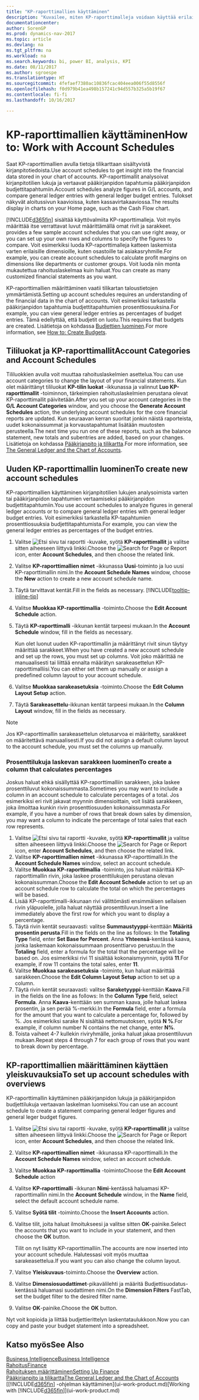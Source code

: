 ```yaml
---
title: "KP-raporttimallien käyttäminen"
description: "Kuvailee, miten KP-raporttimalleja voidaan käyttää erilaisten näkymien ja raporttien luomiseen taloushallinnon suorituskykytietojen analysointia varten."
documentationcenter: 
author: SorenGP
ms.prod: dynamics-nav-2017
ms.topic: article
ms.devlang: na
ms.tgt_pltfrm: na
ms.workload: na
ms.search.keywords: bi, power BI, analysis, KPI
ms.date: 08/11/2017
ms.author: sgroespe
ms.translationtype: HT
ms.sourcegitcommit: 4fefaef7380ac10836fcac404eea006f55d8556f
ms.openlocfilehash: f0d979b41ea498b157241c94d557b325a5b19f67
ms.contentlocale: fi-fi
ms.lasthandoff: 10/16/2017

---
```

# <a name="how-to-work-with-account-schedules"></a><span data-ttu-id="8eb40-103">KP-raporttimallien käyttäminen</span><span class="sxs-lookup"><span data-stu-id="8eb40-103">How to: Work with Account Schedules</span></span>
<span data-ttu-id="8eb40-104">Saat KP-raporttimallien avulla tietoja tilikarttaan sisältyvistä kirjanpitotiedoista.</span><span class="sxs-lookup"><span data-stu-id="8eb40-104">Use account schedules to get insight into the financial data stored in your chart of accounts.</span></span> <span data-ttu-id="8eb40-105">KP-raporttimallit analysoivat kirjanpitotilien lukuja ja vertaavat pääkirjanpidon tapahtumia pääkirjanpidon budjettitapahtumiin.</span><span class="sxs-lookup"><span data-stu-id="8eb40-105">Account schedules analyze figures in G/L accounts, and compare general ledger entries with general ledger budget entries.</span></span> <span data-ttu-id="8eb40-106">Tulokset näkyvät aloitussivun kaavioissa, kuten kassavirtakaaviossa.</span><span class="sxs-lookup"><span data-stu-id="8eb40-106">The results display in charts on your Home page, such as the Cash Flow chart.</span></span>  

[!INCLUDE[d365fin](includes/d365fin_md.md)]<span data-ttu-id="8eb40-107"> sisältää käyttövalmiita KP-raporttimalleja. Voit myös määrittää itse verrattavat luvut määrittämällä omat rivit ja sarakkeet.</span><span class="sxs-lookup"><span data-stu-id="8eb40-107"> provides a few sample account schedules that you can use right away, or you can set up your own rows and columns to specify the figures to compare.</span></span> <span data-ttu-id="8eb40-108">Voit esimerkiksi luoda KP-raporttimalleja katteen laskemista varten erilaisille dimensioille, kuten osastoille tai asiakasryhmille.</span><span class="sxs-lookup"><span data-stu-id="8eb40-108">For example, you can create account schedules to calculate profit margins on dimensions like departments or customer groups.</span></span> <span data-ttu-id="8eb40-109">Voit luoda niin monta mukautettua rahoituslaskelmaa kuin haluat.</span><span class="sxs-lookup"><span data-stu-id="8eb40-109">You can create as many customized financial statements as you want.</span></span>  

<span data-ttu-id="8eb40-110">KP-raporttimallien määrittäminen vaatii tilikartan taloustietojen ymmärtämistä.</span><span class="sxs-lookup"><span data-stu-id="8eb40-110">Setting up account schedules requires an understanding of the financial data in the chart of accounts.</span></span> <span data-ttu-id="8eb40-111">Voit esimerkiksi tarkastella pääkirjanpidon tapahtumia budjettitapahtumien prosenttiosuuksina.</span><span class="sxs-lookup"><span data-stu-id="8eb40-111">For example, you can view general ledger entries as percentages of budget entries.</span></span> <span data-ttu-id="8eb40-112">Tämä edellyttää, että budjetit on luotu.</span><span class="sxs-lookup"><span data-stu-id="8eb40-112">This requires that budgets are created.</span></span> <span data-ttu-id="8eb40-113">Lisätietoja on kohdassa [Budjettien luominen](finance-how-create-budgets.md).</span><span class="sxs-lookup"><span data-stu-id="8eb40-113">For more information, see [How to: Create Budgets](finance-how-create-budgets.md).</span></span>

## <a name="account-categories-and-account-schedules"></a><span data-ttu-id="8eb40-114">Tililuokat ja KP-raporttimallit</span><span class="sxs-lookup"><span data-stu-id="8eb40-114">Account Categories and Account Schedules</span></span>
<span data-ttu-id="8eb40-115">Tililuokkien avulla voit muuttaa rahoituslaskelmien asettelua.</span><span class="sxs-lookup"><span data-stu-id="8eb40-115">You can use account categories to change the layout of your financial statements.</span></span> <span data-ttu-id="8eb40-116">Kun olet määrittänyt tililuokat **KP-tilin luokat** -ikkunassa ja valinnut **Luo KP-raporttimallit** -toiminnon, tärkeimpien rahoituslaskelmien perustana olevat KP-raporttimallit päivitetään.</span><span class="sxs-lookup"><span data-stu-id="8eb40-116">After you set up your account categories in the **G/L Account Categories** window, and you choose the **Generate Account Schedules** action, the underlying account schedules for the core financial reports are updated.</span></span> <span data-ttu-id="8eb40-117">Kun seuraavan kerran suoritat jonkin näistä raporteista, uudet kokonaissummat ja korvaustapahtumat lisätään muutosten perusteella.</span><span class="sxs-lookup"><span data-stu-id="8eb40-117">The next time you run one of these reports, such as the balance statement, new totals and subentries are added, based on your changes.</span></span> <span data-ttu-id="8eb40-118">Lisätietoja on kohdassa [Pääkirjanpito ja tilikartta](finance-general-ledger.md).</span><span class="sxs-lookup"><span data-stu-id="8eb40-118">For more information, see [The General Ledger and the Chart of Accounts](finance-general-ledger.md).</span></span>  

## <a name="to-create-new-account-schedules"></a><span data-ttu-id="8eb40-119">Uuden KP-raporttimallin luominen</span><span class="sxs-lookup"><span data-stu-id="8eb40-119">To create new account schedules</span></span>  
 <span data-ttu-id="8eb40-120">KP-raporttimallien käyttäminen kirjanpitotilien lukujen analysoimista varten tai pääkirjanpidon tapahtumien vertaamiseksi pääkirjanpidon budjettitapahtumiin.</span><span class="sxs-lookup"><span data-stu-id="8eb40-120">You use account schedules to analyze figures in general ledger accounts or to compare general ledger entries with general ledger budget entries.</span></span> <span data-ttu-id="8eb40-121">Voit esimerkiksi tarkastella KP-tapahtumien prosenttiosuuksia budjettitapahtumista.</span><span class="sxs-lookup"><span data-stu-id="8eb40-121">For example, you can view the general ledger entries as percentages of the budget entries.</span></span>

1. <span data-ttu-id="8eb40-122">Valitse ![Etsi sivu tai raportti](media/ui-search/search_small.png "Etsi sivu tai raportti -kuvake") -kuvake, syötä **KP-raporttimallit** ja valitse sitten aiheeseen liittyvä linkki.</span><span class="sxs-lookup"><span data-stu-id="8eb40-122">Choose the ![Search for Page or Report](media/ui-search/search_small.png "Search for Page or Report icon") icon, enter **Account Schedules**, and then choose the related link.</span></span>  
2. <span data-ttu-id="8eb40-123">Valitse **KP-raporttimallien nimet** -ikkunassa **Uusi**-toiminto ja luo uusi KP-raporttimallin nimi.</span><span class="sxs-lookup"><span data-stu-id="8eb40-123">In the **Account Schedule Names** window, choose the **New** action to create a new account schedule name.</span></span>
3. <span data-ttu-id="8eb40-124">Täytä tarvittavat kentät.</span><span class="sxs-lookup"><span data-stu-id="8eb40-124">Fill in the fields as necessary.</span></span> [!INCLUDE[tooltip-inline-tip](includes/tooltip-inline-tip_md.md)]
4. <span data-ttu-id="8eb40-125">Valitse **Muokkaa KP-raporttimallia** -toiminto.</span><span class="sxs-lookup"><span data-stu-id="8eb40-125">Choose the **Edit Account Schedule** action.</span></span>
5. <span data-ttu-id="8eb40-126">Täytä **KP-raporttimalli** -ikkunan kentät tarpeesi mukaan.</span><span class="sxs-lookup"><span data-stu-id="8eb40-126">In the **Account Schedule** window, fill in the fields as necessary.</span></span>  

    <span data-ttu-id="8eb40-127">Kun olet luonut uuden KP-raporttimallin ja määrittänyt rivit sinun täytyy määrittää sarakkeet.</span><span class="sxs-lookup"><span data-stu-id="8eb40-127">When you have created a new account schedule and set up the rows, you must set up columns.</span></span> <span data-ttu-id="8eb40-128">Voit joko määrittää ne manuaalisesti tai liittää ennalta määrätyn sarakeasettelun KP-raporttimalliisi.</span><span class="sxs-lookup"><span data-stu-id="8eb40-128">You can either set them up manually or assign a predefined column layout to your account schedule.</span></span>
6. <span data-ttu-id="8eb40-129">Valitse **Muokkaa sarakeasetuksia** -toiminto.</span><span class="sxs-lookup"><span data-stu-id="8eb40-129">Choose the **Edit Column Layout Setup** action.</span></span>
7. <span data-ttu-id="8eb40-130">Täytä **Sarakeasettelu**-ikkunan kentät tarpeesi mukaan.</span><span class="sxs-lookup"><span data-stu-id="8eb40-130">In the **Column Layout** window, fill in the fields as necessary.</span></span>

> [!NOTE]  
>   <span data-ttu-id="8eb40-131">Jos KP-raporttimallin sarakeasettelun oletusarvoa ei määritetty, sarakkeet on määritettävä manuaalisesti.</span><span class="sxs-lookup"><span data-stu-id="8eb40-131">If you did not assign a default column layout to the account schedule, you must set the columns up manually.</span></span>   

### <a name="to-create-a-column-that-calculates-percentages"></a><span data-ttu-id="8eb40-132">Prosenttilukuja laskevan sarakkeen luominen</span><span class="sxs-lookup"><span data-stu-id="8eb40-132">To create a column that calculates percentages</span></span>  
<span data-ttu-id="8eb40-133">Joskus haluat ehkä sisällyttää KP-raporttimalliin sarakkeen, joka laskee prosenttiluvut kokonaissummasta.</span><span class="sxs-lookup"><span data-stu-id="8eb40-133">Sometimes you may want to include a column in an account schedule to calculate percentages of a total.</span></span> <span data-ttu-id="8eb40-134">Jos esimerkiksi eri rivit jakavat myynnin dimensioittain, voit lisätä sarakkeen, joka ilmoittaa kunkin rivin prosenttiosuuden kokonaissummasta.</span><span class="sxs-lookup"><span data-stu-id="8eb40-134">For example, if you have a number of rows that break down sales by dimension, you may want a column to indicate the percentage of total sales that each row represents.</span></span>

1. <span data-ttu-id="8eb40-135">Valitse ![Etsi sivu tai raportti](media/ui-search/search_small.png "Etsi sivu tai raportti -kuvake") -kuvake, syötä **KP-raporttimallit** ja valitse sitten aiheeseen liittyvä linkki.</span><span class="sxs-lookup"><span data-stu-id="8eb40-135">Choose the ![Search for Page or Report](media/ui-search/search_small.png "Search for Page or Report icon") icon, enter **Account Schedules**, and then choose the related link.</span></span>
2. <span data-ttu-id="8eb40-136">Valitse **KP-raporttimallien nimet** -ikkunassa KP-raporttimalli.</span><span class="sxs-lookup"><span data-stu-id="8eb40-136">In the **Account Schedule Names** window, select an account schedule.</span></span>  
3. <span data-ttu-id="8eb40-137">Valitse **Muokkaa KP-raporttimallia** -toiminto, jos haluat määrittää KP-raporttimallin rivin, joka laskee prosenttilukujen perustana olevan kokonaissumman.</span><span class="sxs-lookup"><span data-stu-id="8eb40-137">Choose the **Edit Account Schedule** action to set up an account schedule row to calculate the total on which the percentages will be based.</span></span>  
4. <span data-ttu-id="8eb40-138">Lisää KP-raporttimalli-ikkunaan rivi välittömästi ensimmäisen sellaisen rivin yläpuolelle, jolla haluat näyttää prosenttiluvun.</span><span class="sxs-lookup"><span data-stu-id="8eb40-138">Insert a line immediately above the first row for which you want to display a percentage.</span></span>  
5. <span data-ttu-id="8eb40-139">Täytä rivin kentät seuraavasti: valitse **Summaustyyppi**-kenttään **Määritä prosentin perusta**.</span><span class="sxs-lookup"><span data-stu-id="8eb40-139">Fill in the fields on the line as follows: In the **Totaling Type** field, enter **Set Base for Percent**.</span></span> <span data-ttu-id="8eb40-140">Anna **Yhteensä**-kentässä kaava, jonka laskemaan kokonaissummaan prosenttiarvo perustuu.</span><span class="sxs-lookup"><span data-stu-id="8eb40-140">In the **Totaling** field, enter a formula for the total that the percentage will be based on.</span></span> <span data-ttu-id="8eb40-141">Jos esimerkiksi rivi 11 sisältää kokonaismyynnin, syötä **11**.</span><span class="sxs-lookup"><span data-stu-id="8eb40-141">For example, if row 11 contains the total sales, enter **11**.</span></span>  
6. <span data-ttu-id="8eb40-142">Valitse **Muokkaa sarakeasetuksia** -toiminto, kun haluat määrittää sarakkeen.</span><span class="sxs-lookup"><span data-stu-id="8eb40-142">Choose the **Edit Column Layout Setup** action to set up a column.</span></span>  
7. <span data-ttu-id="8eb40-143">Täytä rivin kentät seuraavasti: valitse **Saraketyyppi**-kenttään **Kaava**.</span><span class="sxs-lookup"><span data-stu-id="8eb40-143">Fill in the fields on the line as follows: In the **Column Type** field, select **Formula**.</span></span> <span data-ttu-id="8eb40-144">Anna **Kaava**-kenttään sen summan kaava, jolle haluat laskea prosentin, ja sen perää %-merkki.</span><span class="sxs-lookup"><span data-stu-id="8eb40-144">In the **Formula** field, enter a formula for the amount that you want to calculate a percentage for, followed by %.</span></span> <span data-ttu-id="8eb40-145">Jos esimerkiksi sarake N sisältää nettomuutoksen, syötä **N %**.</span><span class="sxs-lookup"><span data-stu-id="8eb40-145">For example, if column number N contains the net change, enter **N%**.</span></span>  
8. <span data-ttu-id="8eb40-146">Toista vaiheet 4-7 kullekin riviryhmälle, jonka haluat jakaa prosenttiluvun mukaan.</span><span class="sxs-lookup"><span data-stu-id="8eb40-146">Repeat steps 4 through 7 for each group of rows that you want to break down by percentage.</span></span>

## <a name="to-set-up-account-schedules-with-overviews"></a><span data-ttu-id="8eb40-147">KP-raporttimallien määrittäminen käyttäen yleiskuvauksia</span><span class="sxs-lookup"><span data-stu-id="8eb40-147">To set up account schedules with overviews</span></span>  
<span data-ttu-id="8eb40-148">KP-raporttimallin käyttäminen pääkirjanpidon lukuja ja pääkirjanpidon budjettilukuja vertaavan laskelman luomiseksi.</span><span class="sxs-lookup"><span data-stu-id="8eb40-148">You can use an account schedule to create a statement comparing general ledger figures and general leger budget figures.</span></span>

1. <span data-ttu-id="8eb40-149">Valitse ![Etsi sivu tai raportti](media/ui-search/search_small.png "Etsi sivu tai raportti -kuvake") -kuvake, syötä **KP-raporttimallit** ja valitse sitten aiheeseen liittyvä linkki.</span><span class="sxs-lookup"><span data-stu-id="8eb40-149">Choose the ![Search for Page or Report](media/ui-search/search_small.png "Search for Page or Report icon") icon, enter **Account Schedules**, and then choose the related link.</span></span>
2. <span data-ttu-id="8eb40-150">Valitse **KP-raporttimallien nimet** -ikkunassa KP-raporttimalli.</span><span class="sxs-lookup"><span data-stu-id="8eb40-150">In the **Account Schedule Names** window, select an account schedule.</span></span>  
3. <span data-ttu-id="8eb40-151">Valitse **Muokkaa KP-raporttimallia** -toiminto</span><span class="sxs-lookup"><span data-stu-id="8eb40-151">Choose the **Edit Account Schedule** action</span></span>  
4. <span data-ttu-id="8eb40-152">Valitse **KP-raporttimalli** -ikkunan **Nimi**-kentässä haluamasi KP-raporttimallin nimi.</span><span class="sxs-lookup"><span data-stu-id="8eb40-152">In the **Account Schedule** window, in the **Name** field, select the default account schedule name.</span></span>
5. <span data-ttu-id="8eb40-153">Valitse **Syötä tilit** -toiminto.</span><span class="sxs-lookup"><span data-stu-id="8eb40-153">Choose the **Insert Accounts** action.</span></span>  
6. <span data-ttu-id="8eb40-154">Valitse tilit, joita haluat ilmoitukseesi ja valitse sitten **OK**-painike.</span><span class="sxs-lookup"><span data-stu-id="8eb40-154">Select the accounts that you want to include in your statement, and then choose the **OK** button.</span></span>

    <span data-ttu-id="8eb40-155">Tilit on nyt lisätty KP-raporttimalliin.</span><span class="sxs-lookup"><span data-stu-id="8eb40-155">The accounts are now inserted into your account schedule.</span></span> <span data-ttu-id="8eb40-156">Halutessasi voit myös muuttaa sarakeasettelua.</span><span class="sxs-lookup"><span data-stu-id="8eb40-156">If you want you can also change the column layout.</span></span>  
7. <span data-ttu-id="8eb40-157">Valitse **Yleiskuvaus**-toiminto.</span><span class="sxs-lookup"><span data-stu-id="8eb40-157">Choose the **Overview** action.</span></span>  
8. <span data-ttu-id="8eb40-158">Valitse **Dimensiosuodattimet**-pikavälilehti ja määritä Budjettisuodatus-kentässä haluamasi suodattimen nimi.</span><span class="sxs-lookup"><span data-stu-id="8eb40-158">On the **Dimension Filters** FastTab, set the budget filter to the desired filter name.</span></span>  
9. <span data-ttu-id="8eb40-159">Valitse **OK**-painike.</span><span class="sxs-lookup"><span data-stu-id="8eb40-159">Choose the **OK** button.</span></span>  

<span data-ttu-id="8eb40-160">Nyt voit kopioida ja liittää budjettierittelyn laskentataulukkoon.</span><span class="sxs-lookup"><span data-stu-id="8eb40-160">Now you can copy and paste your budget statement into a spreadsheet.</span></span>

## <a name="see-also"></a><span data-ttu-id="8eb40-161">Katso myös</span><span class="sxs-lookup"><span data-stu-id="8eb40-161">See Also</span></span>
[<span data-ttu-id="8eb40-162">Business Intelligence</span><span class="sxs-lookup"><span data-stu-id="8eb40-162">Business Intelligence</span></span>](bi.md)  
[<span data-ttu-id="8eb40-163">Rahoitus</span><span class="sxs-lookup"><span data-stu-id="8eb40-163">Finance</span></span>](finance.md)  
[<span data-ttu-id="8eb40-164">Rahoituksen määrittäminen</span><span class="sxs-lookup"><span data-stu-id="8eb40-164">Setting Up Finance</span></span>](finance-setup-finance.md)  
[<span data-ttu-id="8eb40-165">Pääkirjanpito ja tilikartta</span><span class="sxs-lookup"><span data-stu-id="8eb40-165">The General Ledger and the Chart of Accounts</span></span>](finance-general-ledger.md)  
<span data-ttu-id="8eb40-166">[[!INCLUDE[d365fin](includes/d365fin_md.md)] -ohjelman käyttäminen](ui-work-product.md)</span><span class="sxs-lookup"><span data-stu-id="8eb40-166">[Working with [!INCLUDE[d365fin](includes/d365fin_md.md)]](ui-work-product.md)</span></span>  


